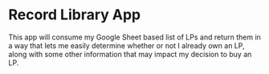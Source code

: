 # Record Library App

This app will consume my Google Sheet based list of LPs and return them in a way that lets me easily determine whether or not I already own an LP, along with some other information that may impact my decision to buy an LP.
